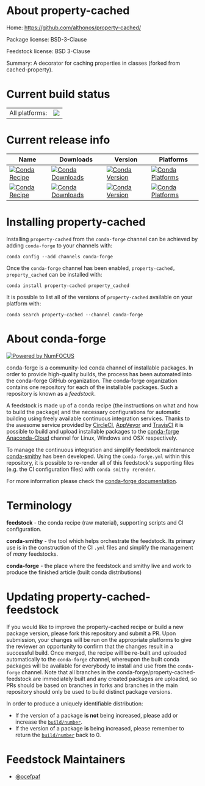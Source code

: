 About property-cached
=====================

Home: https://github.com/althonos/property-cached/

Package license: BSD-3-Clause

Feedstock license: BSD 3-Clause

Summary: A decorator for caching properties in classes (forked from cached-property).



Current build status
====================


<table><tr><td>All platforms:</td>
    <td>
      <a href="https://dev.azure.com/conda-forge/feedstock-builds/_build/latest?definitionId=8493&branchName=master">
        <img src="https://dev.azure.com/conda-forge/feedstock-builds/_apis/build/status/property-cached-feedstock?branchName=master">
      </a>
    </td>
  </tr>
</table>

Current release info
====================

| Name | Downloads | Version | Platforms |
| --- | --- | --- | --- |
| [![Conda Recipe](https://img.shields.io/badge/recipe-property--cached-green.svg)](https://anaconda.org/conda-forge/property-cached) | [![Conda Downloads](https://img.shields.io/conda/dn/conda-forge/property-cached.svg)](https://anaconda.org/conda-forge/property-cached) | [![Conda Version](https://img.shields.io/conda/vn/conda-forge/property-cached.svg)](https://anaconda.org/conda-forge/property-cached) | [![Conda Platforms](https://img.shields.io/conda/pn/conda-forge/property-cached.svg)](https://anaconda.org/conda-forge/property-cached) |
| [![Conda Recipe](https://img.shields.io/badge/recipe-property_cached-green.svg)](https://anaconda.org/conda-forge/property_cached) | [![Conda Downloads](https://img.shields.io/conda/dn/conda-forge/property_cached.svg)](https://anaconda.org/conda-forge/property_cached) | [![Conda Version](https://img.shields.io/conda/vn/conda-forge/property_cached.svg)](https://anaconda.org/conda-forge/property_cached) | [![Conda Platforms](https://img.shields.io/conda/pn/conda-forge/property_cached.svg)](https://anaconda.org/conda-forge/property_cached) |

Installing property-cached
==========================

Installing `property-cached` from the `conda-forge` channel can be achieved by adding `conda-forge` to your channels with:

```
conda config --add channels conda-forge
```

Once the `conda-forge` channel has been enabled, `property-cached, property_cached` can be installed with:

```
conda install property-cached property_cached
```

It is possible to list all of the versions of `property-cached` available on your platform with:

```
conda search property-cached --channel conda-forge
```


About conda-forge
=================

[![Powered by NumFOCUS](https://img.shields.io/badge/powered%20by-NumFOCUS-orange.svg?style=flat&colorA=E1523D&colorB=007D8A)](http://numfocus.org)

conda-forge is a community-led conda channel of installable packages.
In order to provide high-quality builds, the process has been automated into the
conda-forge GitHub organization. The conda-forge organization contains one repository
for each of the installable packages. Such a repository is known as a *feedstock*.

A feedstock is made up of a conda recipe (the instructions on what and how to build
the package) and the necessary configurations for automatic building using freely
available continuous integration services. Thanks to the awesome service provided by
[CircleCI](https://circleci.com/), [AppVeyor](https://www.appveyor.com/)
and [TravisCI](https://travis-ci.com/) it is possible to build and upload installable
packages to the [conda-forge](https://anaconda.org/conda-forge)
[Anaconda-Cloud](https://anaconda.org/) channel for Linux, Windows and OSX respectively.

To manage the continuous integration and simplify feedstock maintenance
[conda-smithy](https://github.com/conda-forge/conda-smithy) has been developed.
Using the ``conda-forge.yml`` within this repository, it is possible to re-render all of
this feedstock's supporting files (e.g. the CI configuration files) with ``conda smithy rerender``.

For more information please check the [conda-forge documentation](https://conda-forge.org/docs/).

Terminology
===========

**feedstock** - the conda recipe (raw material), supporting scripts and CI configuration.

**conda-smithy** - the tool which helps orchestrate the feedstock.
                   Its primary use is in the construction of the CI ``.yml`` files
                   and simplify the management of *many* feedstocks.

**conda-forge** - the place where the feedstock and smithy live and work to
                  produce the finished article (built conda distributions)


Updating property-cached-feedstock
==================================

If you would like to improve the property-cached recipe or build a new
package version, please fork this repository and submit a PR. Upon submission,
your changes will be run on the appropriate platforms to give the reviewer an
opportunity to confirm that the changes result in a successful build. Once
merged, the recipe will be re-built and uploaded automatically to the
`conda-forge` channel, whereupon the built conda packages will be available for
everybody to install and use from the `conda-forge` channel.
Note that all branches in the conda-forge/property-cached-feedstock are
immediately built and any created packages are uploaded, so PRs should be based
on branches in forks and branches in the main repository should only be used to
build distinct package versions.

In order to produce a uniquely identifiable distribution:
 * If the version of a package **is not** being increased, please add or increase
   the [``build/number``](https://conda.io/docs/user-guide/tasks/build-packages/define-metadata.html#build-number-and-string).
 * If the version of a package **is** being increased, please remember to return
   the [``build/number``](https://conda.io/docs/user-guide/tasks/build-packages/define-metadata.html#build-number-and-string)
   back to 0.

Feedstock Maintainers
=====================

* [@ocefpaf](https://github.com/ocefpaf/)

